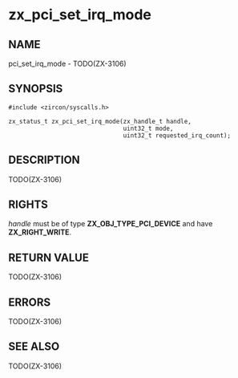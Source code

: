 # zx_pci_set_irq_mode

## NAME

<!-- Updated by update-docs-from-abigen, do not edit. -->

pci_set_irq_mode - TODO(ZX-3106)

## SYNOPSIS

<!-- Updated by update-docs-from-abigen, do not edit. -->

```
#include <zircon/syscalls.h>

zx_status_t zx_pci_set_irq_mode(zx_handle_t handle,
                                uint32_t mode,
                                uint32_t requested_irq_count);
```

## DESCRIPTION

TODO(ZX-3106)

## RIGHTS

<!-- Updated by update-docs-from-abigen, do not edit. -->

*handle* must be of type **ZX_OBJ_TYPE_PCI_DEVICE** and have **ZX_RIGHT_WRITE**.

## RETURN VALUE

TODO(ZX-3106)

## ERRORS

TODO(ZX-3106)

## SEE ALSO

TODO(ZX-3106)
